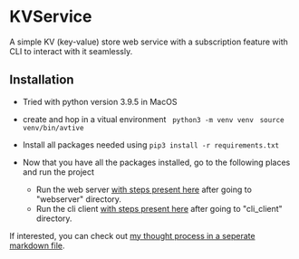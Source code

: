# KVService
 
 A simple KV (key-value) store web service with a subscription feature with CLI to interact with it seamlessly.


## Installation 

- Tried with python version 3.9.5 in MacOS
- create and hop in a vitual environment 
``` python3 -m venv venv```
``` source venv/bin/avtive```

- Install all packages needed using
```pip3 install -r requirements.txt```

- Now that you have all the packages installed, go to the following places and run the project
    - Run the web server [with steps present here](/web_server/README.md) after going to "webserver" directory.
    - Run the cli client [with steps present here](/cli_client/README.md) after going to "cli_client" directory.

If interested, you can check out [my thought process in a seperate markdown file](thought_process.md).